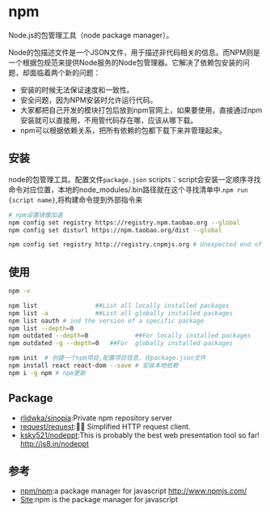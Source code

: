 # npm

Node.js的包管理工具（node package manager）。

Node的包描述文件是一个JSON文件，用于描述非代码相关的信息。而NPM则是一个根据包规范来提供Node服务的Node包管理器。它解决了依赖包安装的问题，却面临着两个新的问题：

* 安装的时候无法保证速度和一致性。
* 安全问题，因为NPM安装时允许运行代码。
* 大家都把自己开发的模块打包后放到npm官网上，如果要使用，直接通过npm安装就可以直接用，不用管代码存在哪，应该从哪下载。
* npm可以根据依赖关系，把所有依赖的包都下载下来并管理起来。

## 安装

node的包管理工具。配置文件`package.json`
scripts：script会安装一定顺序寻找命令对应位置，本地的node_modules/.bin路径就在这个寻找清单中.`npm run {script name}`,将构建命令提到外部指令来

```sh
# npm设置镜像加速
npm config set registry https://registry.npm.taobao.org --global
npm config set disturl https://npm.taobao.org/dist --global

npm config set registry http://registry.cnpmjs.org # Unexpected end of JSON input while parsing near '...p":false,"directories'
```

## 使用

```sh
npm -v

npm list                ##List all locally installed packages
npm list -a             ##List all globally installed packages
npm list oauth # ind the version of a specific package
npm list --depth=0
npm outdated --depth=0             ##For locally installed packages
npm outdated -g --depth=0   ##For  globally installed packages

npm init  # 创建一个npm项目,配置项目信息，在package.json文件
npm install react react-dom --save # 安装本地依赖
npm i -g npm # npm更新
```

## Package

* [rlidwka/sinopia](https://github.com/rlidwka/sinopia):Private npm repository server
* [request/request](https://github.com/request/request):🏊🏾 Simplified HTTP request client.
* [ksky521/nodeppt](https://github.com/ksky521/nodePPT):This is probably the best web presentation tool so far! http://js8.in/nodeppt

## 参考

* [npm/npm](https://github.com/npm/npm):a package manager for javascript <http://www.npmjs.com/>
* [Site](https://www.npmjs.com/):npm is the package manager for javascript
